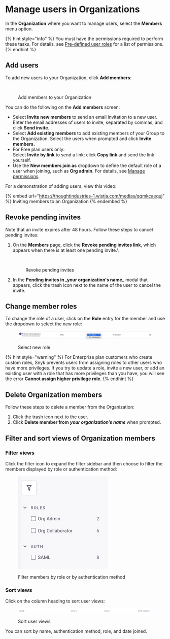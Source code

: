 # Manage users in Organizations

In the **Organization** where you want to manage users, select the **Members** menu option.

{% hint style="info" %}
You must have the permissions required to perform these tasks. For details, see [Pre-defined user roles](../../user-roles/pre-defined-roles.md) for a list of permissions.
{% endhint %}

## Add users

To add new users to your Organization, click **Add members**:

<div align="left"><figure><img src="../../../.gitbook/assets/Screen Shot 2022-02-24 at 12.51.45 PM.png" alt=""><figcaption><p>Add members to your Organization</p></figcaption></figure></div>

You can do the following on the **Add members** screen:

* Select **Invite new members** to send an email invitation to a new user. Enter the email addresses of users to invite, separated by commas, and click **Send invite**.
* Select **Add existing members** to add existing members of your Group to the Organization. Select the users when prompted and click **Invite members.**
* For Free plan users only:\
  Select **Invite by link** to send a link; click **Copy link** and send the link yourself.
* Use the **New members join as** dropdown to define the default role of a user when joining, such as **Org admin**. For details, see [Manage permissions](../../user-roles/pre-defined-roles.md).

For a demonstration of adding users, view this video:

{% embed url="https://thoughtindustries-1.wistia.com/medias/qqmkcaequj" %}
Inviting members to an Organization
{% endembed %}

## Revoke pending invites

Note that an invite expires after 48 hours. Follow these steps to cancel pending invites:

1.  On the **Members** page, click the **Revoke pending invites link**, which appears when there is at least one pending invite.\


    <figure><img src="../../../.gitbook/assets/Revoke.png" alt=""><figcaption><p>Revoke pending invites</p></figcaption></figure>
2. In the **Pending invites in \_your organization's name**\_ modal that appears, click the trash icon next to the name of the user to cancel the invite.

## Change member roles

To change the role of a user, click on the **Role** entry for the member and use the dropdown to select the new role:

<figure><img src="../../../.gitbook/assets/org-member-change-role.png" alt=""><figcaption><p>Select new role</p></figcaption></figure>

{% hint style="warning" %}
For Enterprise plan customers who create custom roles, Snyk prevents users from assigning roles to other users who have more privileges. If you try to update a role, invite a new user, or add an existing user with a role that has more privileges than you have, you will see the error **Cannot assign higher privilege role**.
{% endhint %}

## Delete Organization members

Follow these steps to delete a member from the Organization:

1. Click the trash icon next to the user.
2. Click **Delete member from** _**your organization’s name**_ when prompted.

## Filter and sort views of Organization members

### Filter views

Click the filter icon to expand the filter sidebar and then choose to filter the members displayed by role or authentication method:

<div align="left"><figure><img src="../../../.gitbook/assets/org-member-filters.png" alt=""><figcaption><p>Filter members by role or by authentication method</p></figcaption></figure></div>

### Sort views

Click on the column heading to sort user views:

<figure><img src="../../../.gitbook/assets/org-member-column-sort.png" alt=""><figcaption><p>Sort user views</p></figcaption></figure>

You can sort by name, authentication method, role, and date joined.
